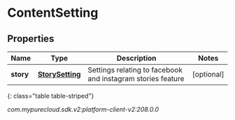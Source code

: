 # ContentSetting


## Properties

| Name | Type | Description | Notes |
| ------------ | ------------- | ------------- | ------------- |
| **story** | [**StorySetting**](StorySetting) | Settings relating to facebook and instagram stories feature |  [optional] |
{: class="table table-striped"}




_com.mypurecloud.sdk.v2:platform-client-v2:208.0.0_
